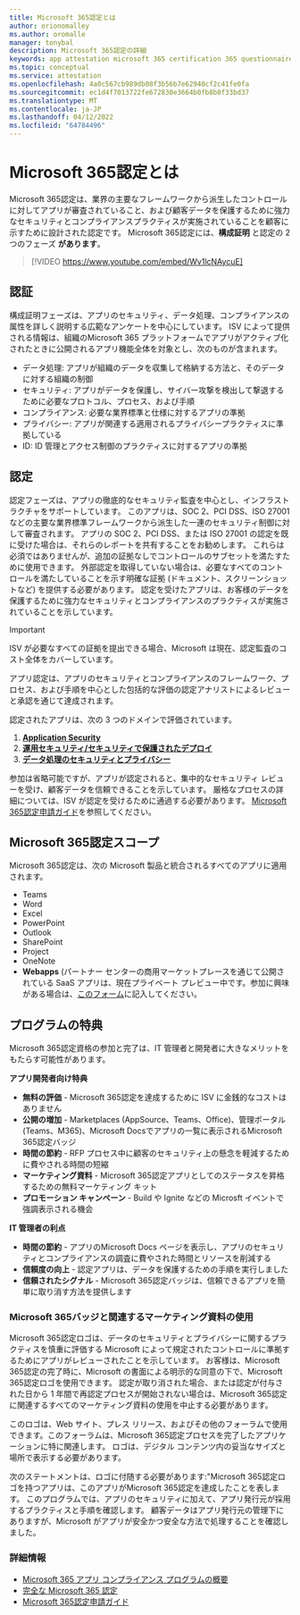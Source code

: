 ```yaml
---
title: Microsoft 365認定とは
author: orionomalley
ms.author: oromalle
manager: tonybal
description: Microsoft 365認定の詳細
keywords: app attestation microsoft 365 certification 365 questionnaire appSource
ms.topic: conceptual
ms.service: attestation
ms.openlocfilehash: 4a0c567cb989db08f3b56b7e62940cf2c41fe0fa
ms.sourcegitcommit: ec1d4f7013722fe672830e3664b0fb8b0f33bd37
ms.translationtype: MT
ms.contentlocale: ja-JP
ms.lasthandoff: 04/12/2022
ms.locfileid: "64784496"
---
```

# <a name="what-is-microsoft-365-certification"></a>Microsoft 365認定とは

Microsoft 365認定は、業界の主要なフレームワークから派生したコントロールに対してアプリが審査されていること、および顧客データを保護するために強力なセキュリティとコンプライアンスプラクティスが実施されていることを顧客に示すために設計された認定です。 Microsoft 365認定には、**構成証明** と認定の 2 つのフェーズ **があります**。

>[!VIDEO https://www.youtube.com/embed/Wv1lcNAycuE]


## <a name="attestation"></a>認証

構成証明フェーズは、アプリのセキュリティ、データ処理、コンプライアンスの属性を詳しく説明する広範なアンケートを中心にしています。 ISV によって提供される情報は、組織のMicrosoft 365 プラットフォームでアプリがアクティブ化されたときに公開されるアプリ機能全体を対象とし、次のものが含まれます。

- データ処理: アプリが組織のデータを収集して格納する方法と、そのデータに対する組織の制御
- セキュリティ: アプリがデータを保護し、サイバー攻撃を検出して撃退するために必要なプロトコル、プロセス、および手順
- コンプライアンス: 必要な業界標準と仕様に対するアプリの準拠
- プライバシー: アプリが関連する適用されるプライバシープラクティスに準拠している
- ID: ID 管理とアクセス制御のプラクティスに対するアプリの準拠


## <a name="certification"></a>認定

認定フェーズは、アプリの徹底的なセキュリティ監査を中心とし、インフラストラクチャをサポートしています。 このアプリは、SOC 2、PCI DSS、ISO 27001 などの主要な業界標準フレームワークから派生した一連のセキュリティ制御に対して審査されます。 アプリの SOC 2、PCI DSS、または ISO 27001 の認定を既に受けた場合は、それらのレポートを共有することをお勧めします。 これらは必須ではありませんが、追加の証拠なしでコントロールのサブセットを満たすために使用できます。 外部認定を取得していない場合は、必要なすべてのコントロールを満たしていることを示す明確な証拠 (ドキュメント、スクリーンショットなど) を提供する必要があります。 認定を受けたアプリは、お客様のデータを保護するために強力なセキュリティとコンプライアンスのプラクティスが実施されていることを示しています。 

> [!IMPORTANT]
> ISV が必要なすべての証拠を提出できる場合、Microsoft は現在、認定監査のコスト全体をカバーしています。

アプリ認定は、アプリのセキュリティとコンプライアンスのフレームワーク、プロセス、および手順を中心とした包括的な評価の認定アナリストによるレビューと承認を通じて達成されます。 

認定されたアプリは、次の 3 つのドメインで評価されています。
1.  [**Application Security**](/microsoft-365-app-certification/docs/certification-submission-guide#application-security)
1.  [**運用セキュリティ/セキュリティで保護されたデプロイ**](/microsoft-365-app-certification/docs/certification-submission-guide#operational-security)
1.  [**データ処理のセキュリティとプライバシー**](/microsoft-365-app-certification/docs/certification-submission-guide#data-handling-security-and-privacy)

参加は省略可能ですが、アプリが認定されると、集中的なセキュリティ レビューを受け、顧客データを信頼できることを示しています。 厳格なプロセスの詳細については、ISV が認定を受けるために通過する必要があります。 [Microsoft 365認定申請ガイド](/microsoft-365-app-certification/docs/certification-submission-guide)を参照してください。

## <a name="microsoft-365-certification-scope"></a>Microsoft 365認定スコープ

Microsoft 365認定は、次の Microsoft 製品と統合されるすべてのアプリに適用されます。
- Teams
- Word
- Excel
- PowerPoint
- Outlook
- SharePoint
- Project
- OneNote
- **Webapps** (パートナー センターの商用マーケットプレースを通じて公開されている SaaS アプリは、現在プライベート プレビュー中です。参加に興味がある場合は、[このフォーム](https://forms.microsoft.com/Pages/ResponsePage.aspx?id=v4j5cvGGr0GRqy180BHbR3Om82jEdWlAkFiVJRhmM_xUQkY0SjVVOVVLR0RUN0RYNlRWMDRTSjVQRy4u)に記入してください。

## <a name="program-benefits"></a>プログラムの特典
Microsoft 365認定資格の参加と完了は、IT 管理者と開発者に大きなメリットをもたらす可能性があります。

**アプリ開発者向け特典**
-   **無料の評価** - Microsoft 365認定を達成するために ISV に金銭的なコストはありません
-   **公開の増加** - Marketplaces (AppSource、Teams、Office)、管理ポータル (Teams、M365)、Microsoft Docsでアプリの一覧に表示されるMicrosoft 365認定バッジ
-   **時間の節約** - RFP プロセス中に顧客のセキュリティ上の懸念を軽減するために費やされる時間の短縮 
- **マーケティング資料** - Microsoft 365認定アプリとしてのステータスを昇格するための無料マーケティング キット
- **プロモーション キャンペーン** - Build や Ignite などの Microsft イベントで強調表示される機会

**IT 管理者の利点**
- **時間の節約** - アプリのMicrosoft Docs ページを表示し、アプリのセキュリティとコンプライアンスの調査に費やされた時間とリソースを削減する 
-   **信頼度の向上** - 認定アプリは、データを保護するための手順を実行しました 
-   **信頼されたシグナル** - Microsoft 365認定バッジは、信頼できるアプリを簡単に取り消す方法を提供します


### <a name="using-the-microsoft-365-badge-and-associated-marketing-materials"></a>Microsoft 365バッジと関連するマーケティング資料の使用
Microsoft 365認定ロゴは、データのセキュリティとプライバシーに関するプラクティスを慎重に評価する Microsoft によって規定されたコントロールに準拠するためにアプリがレビューされたことを示しています。 お客様は、Microsoft 365認定の完了時に、Microsoft の書面による明示的な同意の下で、Microsoft 365認定ロゴを使用できます。 認定が取り消された場合、または認定が付与された日から 1 年間で再認定プロセスが開始されない場合は、Microsoft 365認定に関連するすべてのマーケティング資料の使用を中止する必要があります。 

このロゴは、Web サイト、プレス リリース、およびその他のフォーラムで使用できます。このフォーラムは、Microsoft 365認定プロセスを完了したアプリケーションに特に関連します。 ロゴは、デジタル コンテンツ内の妥当なサイズと場所で表示する必要があります。 

次のステートメントは、ロゴに付随する必要があります:"Microsoft 365認定ロゴを持つアプリは、このアプリがMicrosoft 365認定を達成したことを表します。 このプログラムでは、アプリのセキュリティに加えて、アプリ発行元が採用するプラクティスと手順を確認します。 顧客データはアプリ発行元の管理下にありますが、Microsoft がアプリが安全かつ安全な方法で処理することを確認しました。


### <a name="learn-more"></a>詳細情報
* [Microsoft 365 アプリ コンプライアンス プログラムの概要](~/overview.md)  
* [完全な Microsoft 365 認定](~/docs/certification.md)  
* [Microsoft 365認定申請ガイド](~/docs/certification-submission-guide.md)

